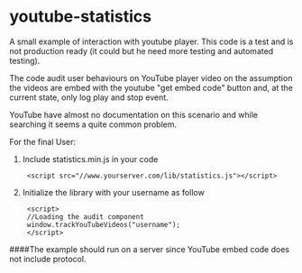 youtube-statistics
==================

A small example of interaction with youtube player.
This code is a test and is not production ready (it could but he need more testing and automated testing).

The code audit user behaviours on YouTube player video on the assumption the videos are embed with the youtube "get embed code" button and, at the current state, only log play and stop event.

YouTube have almost no documentation on this scenario and while searching it seems a quite common problem.

For the final User:

1. Include statistics.min.js in your code
    
        <script src="//www.yourserver.com/lib/statistics.js"></script>

2. Initialize the library with your username as follow

        <script>
        //Loading the audit component
        window.trackYouTubeVideos("username");
        </script>
        
####The example should run on a server since YouTube embed code does not include protocol.
